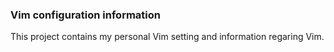 ### Vim configuration information
This project contains my personal Vim setting and information regaring Vim.


